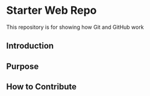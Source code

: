# Starter Web Repo

This repository is for showing how Git and GitHub work

## Introduction

## Purpose

## How to Contribute

